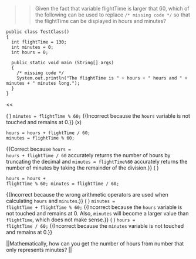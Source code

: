 >>Given the fact that variable flightTime is larger that 60, which of the following can be used to replace <code>/* missing code */</code> so that the flightTime can be displayed in hours and minutes?</p>
<pre><code class="java language-java">public class TestClass()
{
  int flightTime = 130;
  int minutes = 0;
  int hours = 0;

  public static void main (String[] args)
  {
    /* missing code */
    System.out.println("The flightTime is " + hours + " hours and " + minutes + " minutes long.");
  }
}
</code></pre> <<

( ) <code>minutes = flightTime % 60;</code> {{Incorrect because the <code>hours</code> variable is not touched and remains at 0.}}
(x) <pre><code class="java language-java">hours = hours + flightTime / 60;
minutes = flightTime % 60;
</code></pre> {{Correct because <code>hours = hours + flightTime / 60</code> accurately returns the number of hours by truncating the decimal
and <code>minutes = flightTime%60</code> accurately returns the number of minutes by taking the remainder of the division.}}
( ) <pre><code class="java language-java">hours = hours + flightTime % 60;
minutes = flightTime / 60;
</code></pre> {{Incorrect because the wrong arithmetic operators are used when calculating <code>hours</code> and <code>minutes</code>.}}
( ) <code>minutes = flightTime + flightTime % 60;</code> {{Incorrect because the <code>hours</code> variable is not touched and remains at 0. Also, <code>minutes</code> will become a larger value than <code>flightTime</code>, which does not make sense.}}
( ) <code>hours = flightTime / 60;</code> {{Incorrect because the <code>minutes</code> variable is not touched and remains at 0.}}

||Mathematically, how can you get the number of hours from number that only represents minutes? ||

